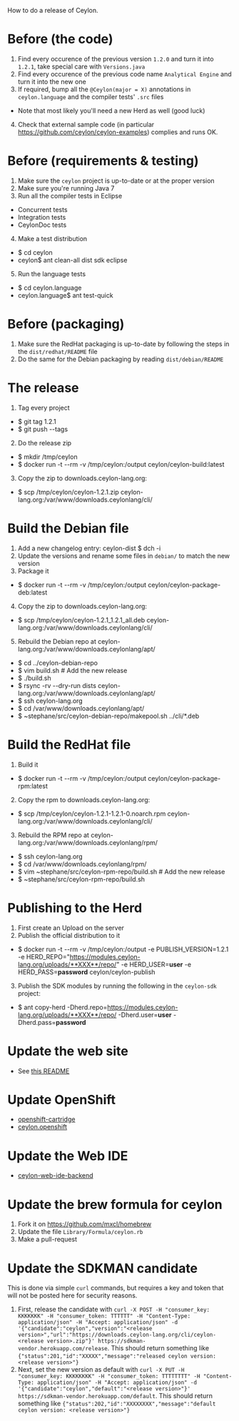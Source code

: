 How to do a release of Ceylon.

# Before (the code)

1. Find every occurence of the previous version `1.2.0` and turn it into `1.2.1`, take special care with `Versions.java`
2. Find every occurence of the previous code name `Analytical Engine` and turn it into the new one
3. If required, bump all the `@Ceylon(major = X)` annotations in `ceylon.language` and the compiler tests' `.src` files
  - Note that most likely you'll need a new Herd as well (good luck)
4. Check that external sample code (in particular https://github.com/ceylon/ceylon-examples) complies and runs OK.

# Before (requirements & testing)

1. Make sure the `ceylon` project is up-to-date or at the proper version
2. Make sure you're running Java 7
3. Run all the compiler tests in Eclipse
  - Concurrent tests
  - Integration tests
  - CeylonDoc tests
4. Make a test distribution
  -  $ cd ceylon
  -  ceylon$ ant clean-all dist sdk eclipse
5. Run the language tests
  -  $ cd ceylon.language
  -  ceylon.language$ ant test-quick

# Before (packaging)

1. Make sure the RedHat packaging is up-to-date by following the steps in the `dist/redhat/README` file
2. Do the same for the Debian packaging by reading `dist/debian/README`

# The release

1. Tag every project
  -  $ git tag 1.2.1
  -  $ git push --tags
2. Do the release zip
  -  $ mkdir /tmp/ceylon
  -  $ docker run -t --rm -v /tmp/ceylon:/output ceylon/ceylon-build:latest
3. Copy the zip to downloads.ceylon-lang.org:
  -  $ scp /tmp/ceylon/ceylon-1.2.1.zip ceylon-lang.org:/var/www/downloads.ceylonlang/cli/

# Build the Debian file

1. Add a new changelog entry:
    ceylon-dist $ dch -i
2. Update the versions and rename some files in `debian/` to match the new version
3. Package it
  -  $ docker run -t --rm -v /tmp/ceylon:/output ceylon/ceylon-package-deb:latest
4. Copy the zip to downloads.ceylon-lang.org:
  -  $ scp /tmp/ceylon/ceylon-1.2.1_1.2.1_all.deb ceylon-lang.org:/var/www/downloads.ceylonlang/cli/
5. Rebuild the Debian repo at ceylon-lang.org:/var/www/downloads.ceylonlang/apt/
  -  $ cd ../ceylon-debian-repo
  -  $ vim build.sh # Add the new release
  -  $ ./build.sh
  -  $ rsync -rv --dry-run dists ceylon-lang.org:/var/www/downloads.ceylonlang/apt/
  -  $ ssh ceylon-lang.org
  -  $ cd /var/www/downloads.ceylonlang/apt/
  -  $ ~stephane/src/ceylon-debian-repo/makepool.sh ../cli/*.deb

# Build the RedHat file

1. Build it
  -  $ docker run -t --rm -v /tmp/ceylon:/output ceylon/ceylon-package-rpm:latest
2. Copy the rpm to downloads.ceylon-lang.org:
  -  $ scp /tmp/ceylon/ceylon-1.2.1-1.2.1-0.noarch.rpm ceylon-lang.org:/var/www/downloads.ceylonlang/cli/
3. Rebuild the RPM repo at ceylon-lang.org:/var/www/downloads.ceylonlang/rpm/
  -  $ ssh ceylon-lang.org
  -  $ cd /var/www/downloads.ceylonlang/rpm/
  -  $ vim ~stephane/src/ceylon-rpm-repo/build.sh # Add the new release
  -  $ ~stephane/src/ceylon-rpm-repo/build.sh

# Publishing to the Herd

1. First create an Upload on the server
2. Publish the official distribution to it
  - $ docker run -t --rm -v /tmp/ceylon:/output -e PUBLISH_VERSION=1.2.1 -e HERD_REPO="https://modules.ceylon-lang.org/uploads/**XXX**/repo/" -e HERD_USER=**user** -e HERD_PASS=**password** ceylon/ceylon-publish
3. Publish the SDK modules by running the following in the `ceylon-sdk` project:
  - $ ant copy-herd -Dherd.repo=https://modules.ceylon-lang.org/uploads/**XXX**/repo/ -Dherd.user=**user** -Dherd.pass=**password**

# Update the web site

 - See [this README](https://github.com/ceylon/ceylon-lang.org/blob/master/RELEASE.md)

# Update OpenShift

 - [openshift-cartridge](https://github.com/ceylon/openshift-cartridge)
 - [ceylon.openshift](https://github.com/ceylon/ceylon.openshift)

# Update the Web IDE

 - [ceylon-web-ide-backend](https://github.com/ceylon/ceylon-web-ide-backend)

# Update the brew formula for ceylon

1. Fork it on https://github.com/mxcl/homebrew
2. Update the file `Library/Formula/ceylon.rb`
3. Make a pull-request

# Update the SDKMAN candidate

This is done via simple `curl` commands, but requires a key and token that will not be posted here for security reasons.

1. First, release the candidate with `curl -X POST -H "consumer_key: KKKKKKK" -H "consumer_token: TTTTTT" -H "Content-Type: application/json" -H "Accept: application/json" -d '{"candidate":"ceylon","version":"<release version>","url":"https://downloads.ceylon-lang.org/cli/ceylon-<release version>.zip"}' https://sdkman-vendor.herokuapp.com/release`. This should return something like `{"status":201,"id":"XXXXX","message":"released ceylon version: <release version>"}`
2. Next, set the new version as default with `curl -X PUT -H "consumer_key: KKKKKKKK" -H "consumer_token: TTTTTTTT" -H "Content-Type: application/json" -H "Accept: application/json" -d '{"candidate":"ceylon","default":"<release version>"}' https://sdkman-vendor.herokuapp.com/default`. This should return something like `{"status":202,"id":"XXXXXXXX","message":"default ceylon version: <release version>"}`
